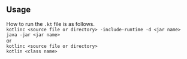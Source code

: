 ## Usage
How to run the `.kt` file is as follows.  
`kotlinc <source file or directory> -include-runtime -d <jar name>`  
`java -jar <jar name>`  
or  
`kotlinc <source file or directory>`  
`kotlin <class name>`  
  
